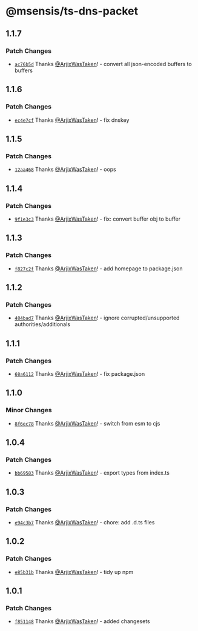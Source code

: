 # @msensis/ts-dns-packet

## 1.1.7

### Patch Changes

- [`ac76b5d`](https://github.com/msensis-com/ts-dns-packet/commit/ac76b5d5450477da19d2752ef41f26f1d4be4296) Thanks [@ArjixWasTaken](https://github.com/ArjixWasTaken)! - convert all json-encoded buffers to buffers

## 1.1.6

### Patch Changes

- [`ec4e7cf`](https://github.com/msensis-com/ts-dns-packet/commit/ec4e7cf123423b230fe1bd6c6d3ce3d4f27fdf8f) Thanks [@ArjixWasTaken](https://github.com/ArjixWasTaken)! - fix dnskey

## 1.1.5

### Patch Changes

- [`12aa468`](https://github.com/msensis-com/ts-dns-packet/commit/12aa46819d78c1a4ff701e8b1be540ee91e66286) Thanks [@ArjixWasTaken](https://github.com/ArjixWasTaken)! - oops

## 1.1.4

### Patch Changes

- [`9f1e3c3`](https://github.com/msensis-com/ts-dns-packet/commit/9f1e3c327fc3971503d8fe7daf9aeff3a37701c7) Thanks [@ArjixWasTaken](https://github.com/ArjixWasTaken)! - fix: convert buffer obj to buffer

## 1.1.3

### Patch Changes

- [`f827c2f`](https://github.com/msensis-com/ts-dns-packet/commit/f827c2f62b5c6d0d55d66728212ba2382a8328e7) Thanks [@ArjixWasTaken](https://github.com/ArjixWasTaken)! - add homepage to package.json

## 1.1.2

### Patch Changes

- [`484bad7`](https://github.com/msensis-com/ts-dns-packet/commit/484bad79236236117eb91034a52023796ab44545) Thanks [@ArjixWasTaken](https://github.com/ArjixWasTaken)! - ignore corrupted/unsupported authorities/additionals

## 1.1.1

### Patch Changes

- [`68a6112`](https://github.com/msensis-com/ts-dns-packet/commit/68a6112f9a26135a744c5897280f06d84629ef0d) Thanks [@ArjixWasTaken](https://github.com/ArjixWasTaken)! - fix package.json

## 1.1.0

### Minor Changes

- [`8f6ec78`](https://github.com/msensis-com/ts-dns-packet/commit/8f6ec78a07f7b2652371849f9adca956db0e92f9) Thanks [@ArjixWasTaken](https://github.com/ArjixWasTaken)! - switch from esm to cjs

## 1.0.4

### Patch Changes

- [`bb69583`](https://github.com/msensis-com/ts-dns-packet/commit/bb695834f046ca0b7b0d8b36826ebfb43f0ef9a5) Thanks [@ArjixWasTaken](https://github.com/ArjixWasTaken)! - export types from index.ts

## 1.0.3

### Patch Changes

- [`e94c3b7`](https://github.com/msensis-com/ts-dns-packet/commit/e94c3b7b90e759c008856e21aa2d0cd097934091) Thanks [@ArjixWasTaken](https://github.com/ArjixWasTaken)! - chore: add .d.ts files

## 1.0.2

### Patch Changes

- [`e85b31b`](https://github.com/msensis-com/ts-dns-packet/commit/e85b31b9415f7f415115c606bfd58f6f99af4ba5) Thanks [@ArjixWasTaken](https://github.com/ArjixWasTaken)! - tidy up npm

## 1.0.1

### Patch Changes

- [`f851148`](https://github.com/msensis-com/ts-dns-packet/commit/f851148910d363efec061095a6f589e91a63945a) Thanks [@ArjixWasTaken](https://github.com/ArjixWasTaken)! - added changesets
